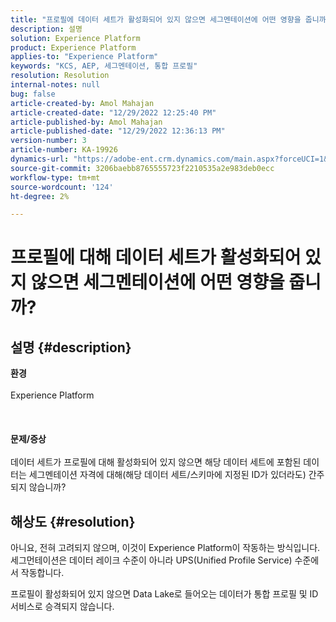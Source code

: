 ```yaml
---
title: "프로필에 데이터 세트가 활성화되어 있지 않으면 세그멘테이션에 어떤 영향을 줍니까?"
description: 설명
solution: Experience Platform
product: Experience Platform
applies-to: "Experience Platform"
keywords: "KCS, AEP, 세그멘테이션, 통합 프로필"
resolution: Resolution
internal-notes: null
bug: false
article-created-by: Amol Mahajan
article-created-date: "12/29/2022 12:25:40 PM"
article-published-by: Amol Mahajan
article-published-date: "12/29/2022 12:36:13 PM"
version-number: 3
article-number: KA-19926
dynamics-url: "https://adobe-ent.crm.dynamics.com/main.aspx?forceUCI=1&pagetype=entityrecord&etn=knowledgearticle&id=ba0ea5e4-7387-ed11-81ac-6045bd006704"
source-git-commit: 3206baebb8765555723f2210535a2e983deb0ecc
workflow-type: tm+mt
source-wordcount: '124'
ht-degree: 2%

---
```


# 프로필에 대해 데이터 세트가 활성화되어 있지 않으면 세그멘테이션에 어떤 영향을 줍니까?

## 설명 {#description}

<b>환경</b><br><br>Experience Platform<br><br> <br><br><b>문제/증상</b><br><br>데이터 세트가 프로필에 대해 활성화되어 있지 않으면 해당 데이터 세트에 포함된 데이터는 세그멘테이션 자격에 대해(해당 데이터 세트/스키마에 지정된 ID가 있더라도) 간주되지 않습니까?<br>

## 해상도 {#resolution}


아니요, 전혀 고려되지 않으며, 이것이 Experience Platform이 작동하는 방식입니다. 세그먼테이션은 데이터 레이크 수준이 아니라 UPS(Unified Profile Service) 수준에서 작동합니다.

프로필이 활성화되어 있지 않으면 Data Lake로 들어오는 데이터가 통합 프로필 및 ID 서비스로 승격되지 않습니다.
